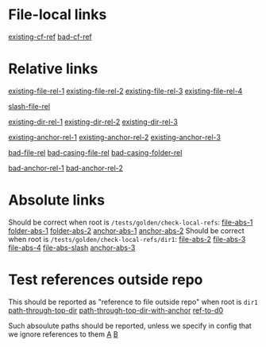 <!--
 - SPDX-FileCopyrightText: 2022 Serokell <https://serokell.io>
 -
 - SPDX-License-Identifier: MPL-2.0
 -->

# File-local links
[existing-cf-ref](#file-local-links)
[bad-cf-ref](#bad)

# Relative links
[existing-file-rel-1](d2f2.md)
[existing-file-rel-2](./d2f2.md)
[existing-file-rel-3](../dir2/.././d1f1.md)
[existing-file-rel-4](d2f3.yaml)

[slash-file-rel](d2f2.md/)

[existing-dir-rel-1](..)
[existing-dir-rel-2](../dir2)
[existing-dir-rel-3](../dir2/)

[existing-anchor-rel-1](d2f2.md#existing-anchor-d2f2)
[existing-anchor-rel-2](./d2f2.md#existing-anchor-d2f2)
[existing-anchor-rel-3](../dir2/../d1f1.md#existing-anchor-d1f1)

[bad-file-rel](../a/b/c/unexisting-file.md)
[bad-casing-file-rel](D2F2.md/)
[bad-casing-folder-rel](../DIR2)

[bad-anchor-rel-1](d2f2.md#bad-anchor)
[bad-anchor-rel-2](unexisting-file.md#bad-anchor)

# Absolute links
Should be correct when root is `/tests/golden/check-local-refs`:
[file-abs-1](/dir1/./d1f1.md)
[folder-abs-1](/dir1)
[folder-abs-2](/dir1/dir2/../)
[anchor-abs-1](/dir1/../dir1/d1f1.md#existing-anchor-d1f1)
[anchor-abs-2](/dir1/dir2/../../dir1/./dir2/d2f2.md#existing-anchor-d2f2)
Should be correct when root is `/tests/golden/check-local-refs/dir1`:
[file-abs-2](/d1f1.md)
[file-abs-3](/dir2/d2f2.md)
[file-abs-4](/./dir2/../d1f1.md)
[file-abs-slash](/./dir2/../d1f1.md/)
[anchor-abs-3](/./dir2/../d1f1.md#existing-anchor-d1f1)

# Test references outside repo

This should be reported as "reference to file outside repo" when root is `dir1`
[path-through-top-dir](../../dir1/d1f1.md)
[path-through-top-dir-with-anchor](../../dir1/d1f1.md#existing-anchor-d1f1)
[ref-to-d0](../../d0f1.md)

Such absoulute paths should be reported,
unless we specify in config that we ignore references to them
[A](/../../a.md)
[B](/b/../../b.md)
